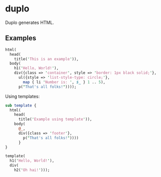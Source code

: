duplo
=====

Duplo generates HTML.

Examples
--------

```perl
html(
  head(
    title('This is an example')),
  body(
    h1('Hello, World!'),
    div({class => 'container', style => 'border: 1px black solid;'},
      ul({style => 'list-style-type: circle;'},
        map { li 'Number is: ', $_ } 1 .. 5),
      p("That's all folks!"))));
```

Using templates:

```perl
sub template {
  html(
    head(
      title('Example using template')),
    body(
      @_,
      div({class => 'footer'},
        p("That's all folks!"))))
      }
}

template(
  h1('Hello, World!'),
  div(
    h2('Oh hai!')));
```
